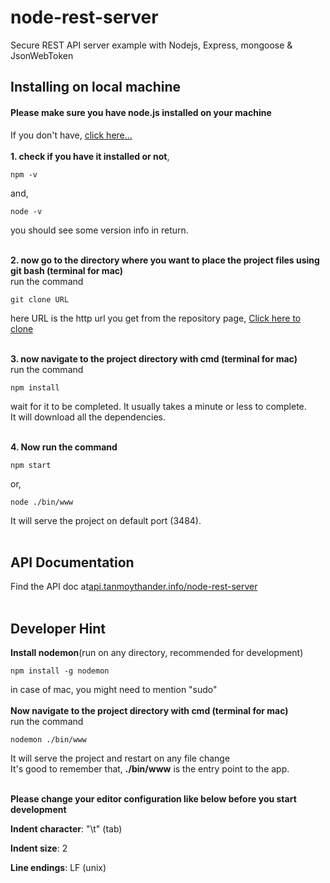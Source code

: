 # node-rest-server
Secure REST API server example with Nodejs, Express, mongoose & JsonWebToken
<h2>Installing on local machine</h2>
<h4>Please make sure you have node.js installed on your machine</h4>
If you don't have, <a href="https://nodejs.org/" >click here...</a>
<br><br>
<b>1. check if you have it installed or not</b>,

	npm -v

and,

	node -v

you should see some version info in return.<br><br>


<b>2. now go to the directory where you want to place the project files using git bash (terminal for mac)</b><br>
run the command

	git clone URL

here URL is the http url you get from the repository page, <a href="https://github.com/tanmoythander/node-rest-server">Click here to clone</a><br><br>

<b>3. now navigate to the project directory with cmd (terminal for mac)</b><br>
run the command

	npm install
	
wait for it to be completed. It usually takes a minute or less to complete.<br>
It will download all the dependencies.<br><br>

<b>4. Now run the command</b>

	npm start	
or,

	node ./bin/www
	
It will serve the project on default port (3484). <br><br>



<h2>API Documentation</h2>

Find the API doc at<a href="https://api.tanmoythander.info/node-rest-server">api.tanmoythander.info/node-rest-server</a><br><br>

<h2>Developer Hint</h2>

<b>Install nodemon</b>(run on any directory, recommended for development)

	npm install -g nodemon

in case of mac, you might need to mention "sudo"<br><br>
<b>Now navigate to the project directory with cmd (terminal for mac)</b><br>
run the command

	nodemon ./bin/www
	
It will serve the project and restart on any file change<br>
It's good to remember that, <b>./bin/www</b> is the entry point to the app.<br><br>


<b>Please change your editor configuration like below before you start development</b>

<b>Indent character</b>: "\t" (tab)

<b>Indent size</b>: 2

<b>Line endings</b>: LF (unix)


